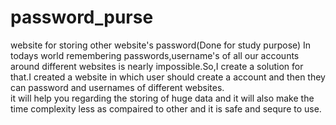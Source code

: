 # password_purse
website for storing other website's password(Done for study purpose)
                                In todays world remembering passwords,username's of all our accounts around different websites is nearly impossible.So,I create a solution for that.I created a website in which user should create a account and then they can password and usernames of different websites.     
                                it will help you regarding the storing of huge data and it will also make the time complexity less as compaired to other and it is safe and sequre to use.
